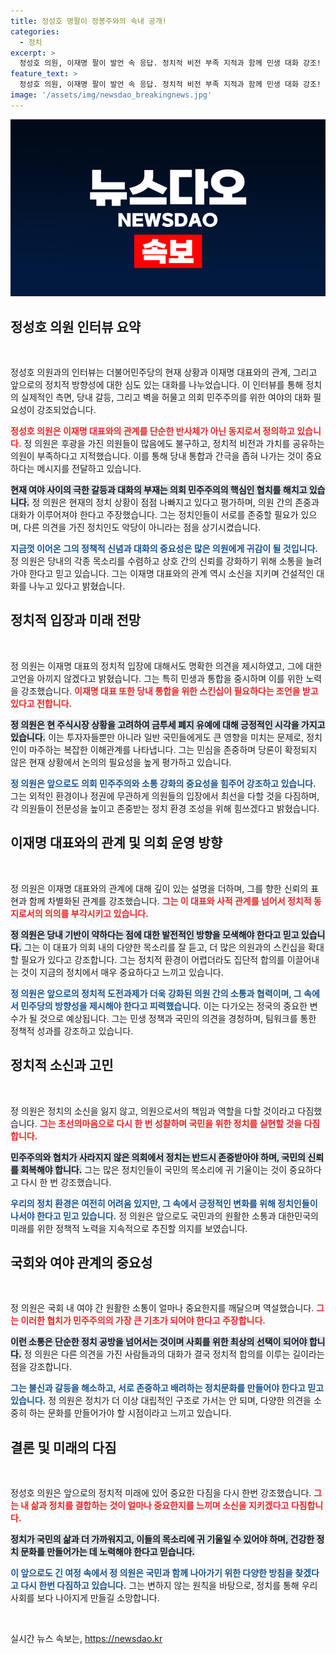 ```yaml
---
title: 정성호 명팔이 정봉주와의 속내 공개!
categories:
  - 정치
excerpt: >
  정성호 의원, 이재명 팔이 발언 속 응답. 정치적 비전 부족 지적과 함께 민생 대화 강조! 김경수 복권 진실공방까지, 정치의 긴장을 풀어줄 대화의 필요성을 역설하다!
feature_text: >
  정성호 의원, 이재명 팔이 발언 속 응답. 정치적 비전 부족 지적과 함께 민생 대화 강조! 김경수 복권 진실공방까지, 정치의 긴장을 풀어줄 대화의 필요성을 역설하다!
image: '/assets/img/newsdao_breakingnews.jpg'
---
```


<p><img src="/assets/img/newsdao_breakingnews.jpg" alt="koreaapp 속보" /></p>

<h2 data-ke-size="size26">정성호 의원 인터뷰 요약</h2>

<p data-ke-size="size16">&nbsp;</p>

<p>정성호 의원과의 인터뷰는 더불어민주당의 현재 상황과 이재명 대표와의 관계, 그리고 앞으로의 정치적 방향성에 대한 심도 있는 대화를 나누었습니다. 이 인터뷰를 통해 정치의 실제적인 측면, 당내 갈등, 그리고 벽을 허물고 의회 민주주의를 위한 여야의 대화 필요성이 강조되었습니다.</p>

<p><b><span style="color: #ee2323;">정성호 의원은 이재명 대표와의 관계를 단순한 반사체가 아닌 동지로서 정의하고 있습니다.</span></b> 정 의원은 후광을 가진 의원들이 많음에도 불구하고, 정치적 비전과 가치를 공유하는 의원이 부족하다고 지적했습니다. 이를 통해 당내 통합과 간극을 좁혀 나가는 것이 중요하다는 메시지를 전달하고 있습니다.</p>

<p><b><span style="background-color: #21538527;">현재 여야 사이의 극한 갈등과 대화의 부재는 의회 민주주의의 핵심인 협치를 해치고 있습니다.</span></b> 정 의원은 현재의 정치 상황이 점점 나빠지고 있다고 평가하며, 의원 간의 존중과 대화가 이루어져야 한다고 주장했습니다. 그는 정치인들이 서로를 존중할 필요가 있으며, 다른 의견을 가진 정치인도 악당이 아니라는 점을 상기시켰습니다.</p>

<p><b><span style="color: #1a5490;">지금껏 이어온 그의 정책적 신념과 대화의 중요성은 많은 의원에게 귀감이 될 것입니다.</span></b> 정 의원은 당내의 각종 목소리를 수렴하고 상호 간의 신뢰를 강화하기 위해 소통을 늘려가야 한다고 믿고 있습니다. 그는 이재명 대표와의 관계 역시 소신을 지키며 건설적인 대화를 나누고 있다고 밝혔습니다.</p>

<h2 data-ke-size="size26">정치적 입장과 미래 전망</h2>

<p data-ke-size="size16">&nbsp;</p>

<p>정 의원는 이재명 대표의 정치적 입장에 대해서도 명확한 의견을 제시하였고, 그에 대한 고언을 아끼지 않겠다고 밝혔습니다. 그는 특히 민생과 통합을 중시하며 이를 위한 노력을 강조했습니다. <b><span style="color: #ee2323;">이재명 대표 또한 당내 통합을 위한 스킨십이 필요하다는 조언을 받고 있다고 전합니다.</span></b></p>

<p><b><span style="background-color: #21538527;">정 의원은 현 주식시장 상황을 고려하여 금투세 폐지 유예에 대해 긍정적인 시각을 가지고 있습니다.</span></b> 이는 투자자들뿐만 아니라 일반 국민들에게도 큰 영향을 미치는 문제로, 정치인이 마주하는 복잡한 이해관계를 나타냅니다. 그는 민심을 존중하며 당론이 확정되지 않은 현재 상황에서 논의의 필요성을 높게 평가하고 있습니다.</p>

<p><b><span style="color: #1a5490;">정 의원은 앞으로도 의회 민주주의와 소통 강화의 중요성을 힘주어 강조하고 있습니다.</span></b> 그는 외적인 환경이나 정권에 무관하게 의원들의 입장에서 최선을 다할 것을 다짐하며, 각 의원들이 전문성을 높이고 존중받는 정치 환경 조성을 위해 힘쓰겠다고 밝혔습니다.</p>

<h2 data-ke-size="size26">이재명 대표와의 관계 및 의회 운영 방향</h2>

<p data-ke-size="size16">&nbsp;</p>

<p>정 의원은 이재명 대표와의 관계에 대해 깊이 있는 설명을 더하며, 그를 향한 신뢰의 표현과 함께 차별화된 관계를 강조했습니다. <b><span style="color: #ee2323;">그는 이 대표와 사적 관계를 넘어서 정치적 동지로서의 의의를 부각시키고 있습니다.</span></b></p>

<p><b><span style="background-color: #21538527;">정 의원은 당내 기반이 약하다는 점에 대한 발전적인 방향을 모색해야 한다고 믿고 있습니다.</span></b> 그는 이 대표가 의회 내의 다양한 목소리를 잘 듣고, 더 많은 의원과의 스킨십을 확대할 필요가 있다고 강조합니다. 그는 정치적 환경이 어렵더라도 집단적 합의를 이끌어내는 것이 지금의 정치에서 매우 중요하다고 느끼고 있습니다.</p>

<p><b><span style="color: #1a5490;">정 의원은 앞으로의 정치적 도전과제가 더욱 강화된 의원 간의 소통과 협력이며, 그 속에서 민주당의 방향성을 제시해야 한다고 피력했습니다.</span></b> 이는 다가오는 정국의 중요한 변수가 될 것으로 예상됩니다. 그는 민생 정책과 국민의 의견을 경청하며, 팀워크를 통한 정책적 성과를 강조하고 있습니다.</p>

<h2 data-ke-size="size26">정치적 소신과 고민</h2>

<p data-ke-size="size16">&nbsp;</p>

<p>정 의원은 정치의 소신을 잃지 않고, 의원으로서의 책임과 역할을 다할 것이라고 다짐했습니다. <b><span style="color: #ee2323;">그는 초선의마음으로 다시 한 번 성찰하며 국민을 위한 정치를 실현할 것을 다짐합니다.</span></b> </p>

<p><b><span style="background-color: #21538527;">민주주의와 협치가 사라지지 않은 의회에서 정치는 반드시 존중받아야 하며, 국민의 신뢰를 회복해야 합니다.</span></b> 그는 많은 정치인들이 국민의 목소리에 귀 기울이는 것이 중요하다고 다시 한 번 강조했습니다.</p>

<p><b><span style="color: #1a5490;">우리의 정치 환경은 여전히 어려움 있지만, 그 속에서 긍정적인 변화를 위해 정치인들이 나서야 한다고 믿고 있습니다.</span></b> 정 의원은 앞으로도 국민과의 원활한 소통과 대한민국의 미래를 위한 정책적 노력을 지속적으로 추진할 의지를 보였습니다.</p>

<h2 data-ke-size="size26">국회와 여야 관계의 중요성</h2>

<p data-ke-size="size16">&nbsp;</p>

<p>정 의원은 국회 내 여야 간 원활한 소통이 얼마나 중요한지를 깨달으며 역설했습니다. <b><span style="color: #ee2323;">그는 이러한 협치가 민주주의의 가장 큰 기초가 되어야 한다고 주장합니다.</span></b> </p>

<p><b><span style="background-color: #21538527;">이런 소통은 단순한 정치 공방을 넘어서는 것이며 사회를 위한 최상의 선택이 되어야 합니다.</span></b> 정 의원은 다른 의견을 가진 사람들과의 대화가 결국 정치적 합의를 이루는 길이라는 점을 강조합니다.</p>

<p><b><span style="color: #1a5490;">그는 불신과 갈등을 해소하고, 서로 존중하고 배려하는 정치문화를 만들어야 한다고 믿고 있습니다.</span></b> 정 의원은 정치가 더 이상 대립적인 구조로 가서는 안 되며, 다양한 의견을 소중히 하는 문화를 만들어가야 할 시점이라고 느끼고 있습니다.</p>

<h2 data-ke-size="size26">결론 및 미래의 다짐</h2>

<p data-ke-size="size16">&nbsp;</p>

<p>정성호 의원은 앞으로의 정치적 미래에 있어 중요한 다짐을 다시 한번 강조했습니다. <b><span style="color: #ee2323;">그는 내 삶과 정치를 결합하는 것이 얼마나 중요한지를 느끼며 소신을 지키겠다고 다짐합니다.</span></b> </p>

<p><b><span style="background-color: #21538527;">정치가 국민의 삶과 더 가까워지고, 이들의 목소리에 귀 기울일 수 있어야 하며, 건강한 정치 문화를 만들어가는 데 노력해야 한다고 믿습니다.</span></b> </p>

<p><b><span style="color: #1a5490;">이 앞으로도 긴 여정 속에서 정 의원은 국민과 함께 나아가기 위한 다양한 방침을 찾겠다고 다시 한번 다짐하고 있습니다.</span></b> 그는 변하지 않는 원칙을 바탕으로, 정치를 통해 우리 사회를 보다 나아지게 만들길 소망합니다.</p>

<p data-ke-size="size16">&nbsp;</p>
실시간 뉴스 속보는, <a href="https://newsdao.kr" rel="dofollow">https://newsdao.kr</a>


